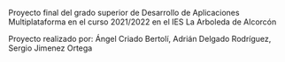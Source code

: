 Proyecto final del grado superior de Desarrollo de Aplicaciones Multiplataforma en el curso 2021/2022 en el IES La Arboleda de Alcorcón

Proyecto realizado por: Ángel Criado Bertolí, Adrián Delgado Rodríguez, Sergio Jimenez Ortega
